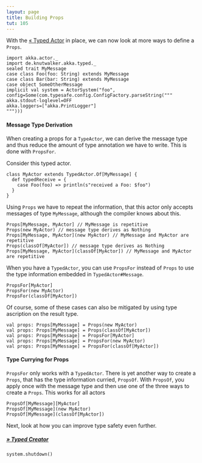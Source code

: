 ```yaml
---
layout: page
title: Building Props
tut: 105
---
```


With the [&laquo; Typed Actor](typed-actor.html) in place, we can now look at more ways to define a `Props`.

```tut:invisible
import akka.actor._
import de.knutwalker.akka.typed._
sealed trait MyMessage
case class Foo(foo: String) extends MyMessage
case class Bar(bar: String) extends MyMessage
case object SomeOtherMessage
implicit val system = ActorSystem("foo", config=Some(com.typesafe.config.ConfigFactory.parseString("""
akka.stdout-loglevel=OFF
akka.loggers=["akka.PrintLogger"]
""")))
```

#### Message Type Derivation

When creating a props for a `TypeActor`, we can derive the message type and thus reduce the amount of type annotation we have to write.
This is done with `PropsFor`.

Consider this typed actor.

```tut:silent
class MyActor extends TypedActor.Of[MyMessage] {
  def typedReceive = {
    case Foo(foo) => println(s"received a Foo: $foo")
  }
}
```

Using `Props` we have to repeat the information, that this actor only accepts messages of type `MyMessage`, although the compiler knows about this.

```tut
Props[MyMessage, MyActor] // MyMessage is repetitive
Props(new MyActor) // message type derives as Nothing
Props[MyMessage, MyActor](new MyActor) // MyMessage and MyActor are repetitive
Props(classOf[MyActor]) // message type derives as Nothing
Props[MyMessage, MyActor](classOf[MyActor]) // MyMessage and MyActor are repetitive
```

When you have a `TypedActor`, you can use `PropsFor` instead of `Props` to use the type information embedded in `TypedActor#Message`.

```tut
PropsFor[MyActor]
PropsFor(new MyActor)
PropsFor(classOf[MyActor])
```

Of course, some of these cases can also be mitigated by using type ascription on the result type.

```tut
val props: Props[MyMessage] = Props(new MyActor)
val props: Props[MyMessage] = Props(classOf[MyActor])
val props: Props[MyMessage] = PropsFor[MyActor]
val props: Props[MyMessage] = PropsFor(new MyActor)
val props: Props[MyMessage] = PropsFor(classOf[MyActor])
```

#### Type Currying for Props

`PropsFor` only works with a `TypedActor`. There is yet another way to create a `Props`, that has the type information curried, `PropsOf`.
With `PropsOf`, you apply once with the message type and then use one of the three ways to create a `Props`. This works for all actors

```tut
PropsOf[MyMessage][MyActor]
PropsOf[MyMessage](new MyActor)
PropsOf[MyMessage](classOf[MyActor])
```

Next, look at how you can improve type safety even further.

##### [&raquo; Typed Creator](creator.html)

```tut:invisible
system.shutdown()
```
